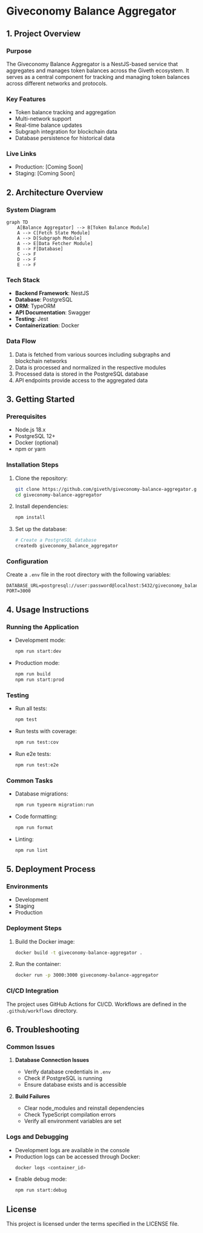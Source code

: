 # Giveconomy Balance Aggregator

## 1. Project Overview

### Purpose
The Giveconomy Balance Aggregator is a NestJS-based service that aggregates and manages token balances across the Giveth ecosystem. It serves as a central component for tracking and managing token balances across different networks and protocols.

### Key Features
- Token balance tracking and aggregation
- Multi-network support
- Real-time balance updates
- Subgraph integration for blockchain data
- Database persistence for historical data

### Live Links
- Production: [Coming Soon]
- Staging: [Coming Soon]

## 2. Architecture Overview

### System Diagram
```mermaid
graph TD
    A[Balance Aggregator] --> B[Token Balance Module]
    A --> C[Fetch State Module]
    A --> D[Subgraph Module]
    A --> E[Data Fetcher Module]
    B --> F[Database]
    C --> F
    D --> F
    E --> F
```

### Tech Stack
- **Backend Framework**: NestJS
- **Database**: PostgreSQL
- **ORM**: TypeORM
- **API Documentation**: Swagger
- **Testing**: Jest
- **Containerization**: Docker

### Data Flow
1. Data is fetched from various sources including subgraphs and blockchain networks
2. Data is processed and normalized in the respective modules
3. Processed data is stored in the PostgreSQL database
4. API endpoints provide access to the aggregated data

## 3. Getting Started

### Prerequisites
- Node.js 18.x
- PostgreSQL 12+
- Docker (optional)
- npm or yarn

### Installation Steps
1. Clone the repository:
   ```bash
   git clone https://github.com/giveth/giveconomy-balance-aggregator.git
   cd giveconomy-balance-aggregator
   ```

2. Install dependencies:
   ```bash
   npm install
   ```

3. Set up the database:
   ```bash
   # Create a PostgreSQL database
   createdb giveconomy_balance_aggregator
   ```

### Configuration
Create a `.env` file in the root directory with the following variables:
```
DATABASE_URL=postgresql://user:password@localhost:5432/giveconomy_balance_aggregator
PORT=3000
```

## 4. Usage Instructions

### Running the Application
- Development mode:
  ```bash
  npm run start:dev
  ```
- Production mode:
  ```bash
  npm run build
  npm run start:prod
  ```

### Testing
- Run all tests:
  ```bash
  npm test
  ```
- Run tests with coverage:
  ```bash
  npm run test:cov
  ```
- Run e2e tests:
  ```bash
  npm run test:e2e
  ```

### Common Tasks
- Database migrations:
  ```bash
  npm run typeorm migration:run
  ```
- Code formatting:
  ```bash
  npm run format
  ```
- Linting:
  ```bash
  npm run lint
  ```

## 5. Deployment Process

### Environments
- Development
- Staging
- Production

### Deployment Steps
1. Build the Docker image:
   ```bash
   docker build -t giveconomy-balance-aggregator .
   ```

2. Run the container:
   ```bash
   docker run -p 3000:3000 giveconomy-balance-aggregator
   ```

### CI/CD Integration
The project uses GitHub Actions for CI/CD. Workflows are defined in the `.github/workflows` directory.

## 6. Troubleshooting

### Common Issues
1. **Database Connection Issues**
   - Verify database credentials in `.env`
   - Check if PostgreSQL is running
   - Ensure database exists and is accessible

2. **Build Failures**
   - Clear node_modules and reinstall dependencies
   - Check TypeScript compilation errors
   - Verify all environment variables are set

### Logs and Debugging
- Development logs are available in the console
- Production logs can be accessed through Docker:
  ```bash
  docker logs <container_id>
  ```
- Enable debug mode:
  ```bash
  npm run start:debug
  ```

## License
This project is licensed under the terms specified in the LICENSE file.
